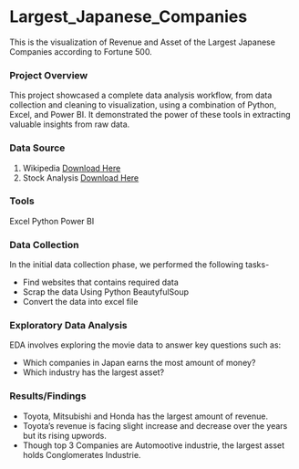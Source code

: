 # Largest_Japanese_Companies
This is the visualization of Revenue and Asset of the Largest Japanese Companies according to Fortune 500.

### Project Overview

This project showcased a complete data analysis workflow, from data collection and cleaning to visualization, using a combination of Python, Excel, and Power BI. It demonstrated the power of these tools in extracting valuable insights from raw data.

### Data Source

1. Wikipedia
   [Download Here](https://www.kaggle.com/datasets/joebeachcapital/top-10000-most-popular-movies-from-imdb/discussion/433798)
2. Stock Analysis
   [Download Here](https://stockanalysis.com/stocks/tm/revenue/)

### Tools

Excel
Python
Power BI

### Data Collection

In the initial data collection phase, we performed the following tasks-
- Find websites that contains required data
- Scrap the data Using Python BeautyfulSoup
- Convert the data into excel file

### Exploratory Data Analysis

EDA involves exploring the movie data to answer key questions such as:

- Which companies in Japan earns the most amount of money?
- Which industry has the largest asset?

### Results/Findings

- Toyota, Mitsubishi and Honda has the largest amount of revenue.
- Toyota’s revenue is facing slight increase and decrease over the years but its rising upwords.
- Though top 3 Companies are Automootive industrie, the largest asset holds Conglomerates Industrie.

